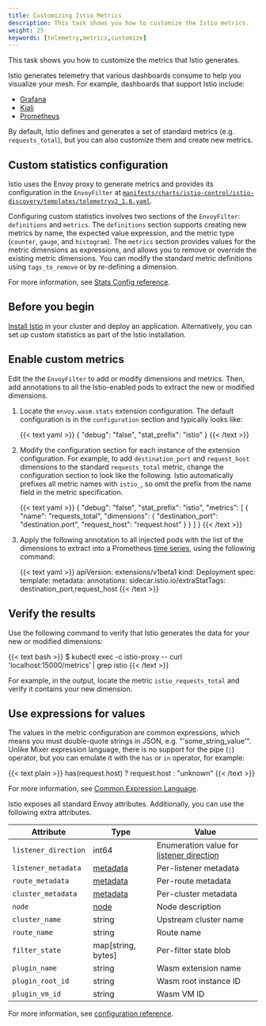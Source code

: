```yaml
---
title: Customizing Istio Metrics
description: This task shows you how to customize the Istio metrics.
weight: 25
keywords: [telemetry,metrics,customize]
---
```


This task shows you how to customize the metrics that Istio generates.

Istio generates telemetry that various dashboards consume to help you visualize
your mesh. For example, dashboards that support Istio include:

* [Grafana](/docs/tasks/observability/metrics/using-istio-dashboard/)
* [Kiali](/docs/tasks/observability/kiali/)
* [Prometheus](/docs/tasks/observability/metrics/querying-metrics/)

By default, Istio defines and generates a set of standard metrics (e.g.
`requests_total`), but you can also customize them and create new metrics.

## Custom statistics configuration

Istio uses the Envoy proxy to generate metrics and provides its configuration in
the `EnvoyFilter` at
[`manifests/charts/istio-control/istio-discovery/templates/telemetryv2_1.6.yaml`]({{<github_blob>}}/manifests/charts/istio-control/istio-discovery/templates/telemetryv2_1.6.yaml).

Configuring custom statistics involves two sections of the
`EnvoyFilter`: `definitions` and `metrics`. The `definitions` section
supports creating new metrics by name, the expected value expression, and the
metric type (`counter`, `gauge`, and `histogram`). The `metrics` section
provides values for the metric dimensions as expressions, and allows you to
remove or override the existing metric dimensions. You can modify the standard
metric definitions using `tags_to_remove` or by re-defining a dimension.

For more information, see [Stats Config reference](/docs/reference/config/proxy_extensions/stats/).

## Before you begin

[Install Istio](/docs/setup/) in your cluster and deploy an application.
Alternatively, you can set up custom statistics as part of the Istio
installation.

## Enable custom metrics

Edit the the `EnvoyFilter` to add or modify dimensions and metrics. Then, add
annotations to all the Istio-enabled pods to extract the new or modified
dimensions.

1. Locate the `envoy.wasm.stats` extension configuration. The default
   configuration is in the `configuration` section and typically looks like:

    {{< text yaml >}}
    {
        "debug": "false",
        "stat_prefix": "istio"
    }
    {{< /text >}}

1. Modify the configuration section for each instance of the extension
   configuration. For example, to add `destination_port` and `request_host`
   dimensions to the standard `requests_total` metric, change the configuration
   section to look like the following. Istio automatically prefixes all metric
   names with `istio_`, so omit the prefix from the name field in the metric
   specification.

    {{< text yaml >}}
    {
       "debug": "false",
       "stat_prefix": "istio",
       "metrics": [
          {
            "name": "requests_total",
            "dimensions": {
               "destination_port": "destination.port",
               "request_host": "request.host"
            }
          }
       ]
    }
    {{< /text >}}

1. Apply the following annotation to all injected pods with the list of the
   dimensions to extract into a Prometheus [time
   series](https://en.wikipedia.org/wiki/Time_series), using the following
   command:

    {{< text yaml >}}
    apiVersion: extensions/v1beta1
    kind: Deployment
    spec:
    template:
        metadata:
        annotations:
            sidecar.istio.io/extraStatTags: destination_port,request_host
    {{< /text >}}

## Verify the results

Use the following command to verify that Istio generates the data for your new
or modified dimensions:

{{< text bash >}}
$ kubectl exec <pod-name> -c istio-proxy -- curl 'localhost:15000/metrics’ | grep istio
{{< /text >}}

For example, in the output, locate the metric `istio_requests_total` and
verify it contains your new dimension.

## Use expressions for values

The values in the metric configuration are common expressions, which means you
must double-quote strings in JSON, e.g. "'some_string_value'". Unlike Mixer
expression language, there is no support for the pipe (`|`) operator, but you
can emulate it with the `has` or `in` operator, for example:

{{< text plain >}}
has(request.host) ? request.host : "unknown"
{{< /text >}}

For more information, see [Common Expression Language](https://opensource.google/projects/cel).

Istio exposes all standard Envoy attributes. Additionally, you can use the
following extra attributes.

|Attribute   | Type  | Value |
|---|---|---|
| `listener_direction` | int64 | Enumeration value for [listener direction](https://www.envoyproxy.io/docs/envoy/latest/api-v2/api/v2/core/base.proto#envoy-api-enum-core-trafficdirection) |
| `listener_metadata` | [metadata](https://www.envoyproxy.io/docs/envoy/latest/api-v2/api/v2/core/base.proto#core-metadata) | Per-listener metadata |
| `route_metadata` | [metadata](https://www.envoyproxy.io/docs/envoy/latest/api-v2/api/v2/core/base.proto#core-metadata) | Per-route metadata |
| `cluster_metadata` | [metadata](https://www.envoyproxy.io/docs/envoy/latest/api-v2/api/v2/core/base.proto#core-metadata) | Per-cluster metadata |
| `node` | [node](https://www.envoyproxy.io/docs/envoy/latest/api-v2/api/v2/core/base.proto#core-node) | Node description |
| `cluster_name` | string | Upstream cluster name |
| `route_name` | string | Route name |
| `filter_state` | map[string, bytes] | Per-filter state blob |
| `plugin_name` | string | Wasm extension name |
| `plugin_root_id` | string | Wasm root instance ID |
| `plugin_vm_id` | string | Wasm VM ID |

For more information, see [configuration reference](/docs/reference/config/telemetry/).
